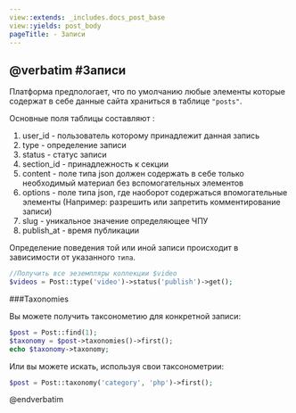 ```yaml
---
view::extends: _includes.docs_post_base
view::yields: post_body
pageTitle: - Записи
---
```

@verbatim
#Записи
----------
Платформа предпологает, что по умолчанию любые элементы которые содержат в себе данные сайта храниться в таблице `"posts"`.

Основные поля таблицы составляют :

1. user_id - пользователь которому принадлежит данная запись
1. type - определение записи
1. status - статус записи
1. section_id - принадлежность к секции
1. content - поле типа json должен содержать в себе только необходимый материал без вспомогательных элементов 
1. options - поле типа json, где наоборот содержаться впомогательные элементы (Например: разрешить или запретить комментирование записи)
1. slug - уникальное значение определяющее ЧПУ
1. publish_at - время публикации


Определение поведения той или иной записи происходит в зависимости от указанного `типа`.
```php
//Получить все эеземпляры коллекции $video
$videos = Post::type('video')->status('publish')->get();
```


###Taxonomies

Вы можете получить таксонометию для конкретной записи:

```php
$post = Post::find(1);
$taxonomy = $post->taxonomies()->first();
echo $taxonomy->taxonomy;
```
Или вы можете искать, используя свои таксонометрии:

```php
$post = Post::taxonomy('category', 'php')->first();
```

@endverbatim
